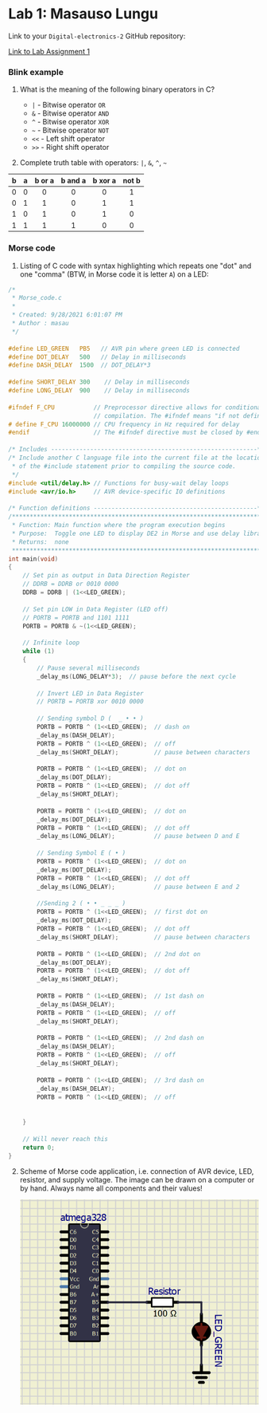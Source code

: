 # Lab 1: Masauso Lungu

Link to your `Digital-electronics-2` GitHub repository:

   [Link to Lab Assignment 1](https://github.com/Masauso-L/Digital-electronis-2/tree/main/Labs/01-tools/HW1-morse_code)


### Blink example

1. What is the meaning of the following binary operators in C?
   * `|`  - Bitwise operator `OR`
   * `&`  - Bitwise operator `AND`
   * `^`  - Bitwise operator `XOR`
   * `~`  - Bitwise operator `NOT`
   * `<<` - Left shift operator
   * `>>` - Right shift operator

2. Complete truth table with operators: `|`, `&`, `^`, `~`

| **b** | **a** |**b or a** | **b and a** | **b xor a** | **not b** |
| :-: | :-: | :-: | :-: | :-: | :-: |
| 0 | 0 | 0 | 0 | 0 | 1 |
| 0 | 1 | 1 | 0 | 1 | 1 |
| 1 | 0 | 1 | 0 | 1 | 0 |
| 1 | 1 | 1 | 1 | 0 | 0 |


### Morse code

1. Listing of C code with syntax highlighting which repeats one "dot" and one "comma" (BTW, in Morse code it is letter `A`) on a LED:

```c
/*
 * Morse_code.c
 *
 * Created: 9/28/2021 6:01:07 PM
 * Author : masau
 */ 

#define LED_GREEN   PB5   // AVR pin where green LED is connected
#define DOT_DELAY   500   // Delay in milliseconds
#define DASH_DELAY  1500  // DOT_DELAY*3

#define SHORT_DELAY 300    // Delay in milliseconds
#define LONG_DELAY  900    // Delay in milliseconds

#ifndef F_CPU           // Preprocessor directive allows for conditional
                        // compilation. The #ifndef means "if not defined".
# define F_CPU 16000000 // CPU frequency in Hz required for delay
#endif                  // The #ifndef directive must be closed by #endif

/* Includes ----------------------------------------------------------*/
/* Include another C language file into the current file at the location
 * of the #include statement prior to compiling the source code.
 */
#include <util/delay.h> // Functions for busy-wait delay loops
#include <avr/io.h>     // AVR device-specific IO definitions

/* Function definitions ----------------------------------------------*/
/**********************************************************************
 * Function: Main function where the program execution begins
 * Purpose:  Toggle one LED to display DE2 in Morse and use delay library.
 * Returns:  none
 **********************************************************************/
int main(void)
{
    // Set pin as output in Data Direction Register
    // DDRB = DDRB or 0010 0000
    DDRB = DDRB | (1<<LED_GREEN);

    // Set pin LOW in Data Register (LED off)
    // PORTB = PORTB and 1101 1111
    PORTB = PORTB & ~(1<<LED_GREEN);

    // Infinite loop
    while (1)
    {
        // Pause several milliseconds
        _delay_ms(LONG_DELAY*3);  // pause before the next cycle

        // Invert LED in Data Register
        // PORTB = PORTB xor 0010 0000

		// Sending symbol D (  _ • • )
        PORTB = PORTB ^ (1<<LED_GREEN);  // dash on
		_delay_ms(DASH_DELAY);
		PORTB = PORTB ^ (1<<LED_GREEN);  // off
		_delay_ms(SHORT_DELAY);          // pause between characters

		PORTB = PORTB ^ (1<<LED_GREEN);  // dot on
		_delay_ms(DOT_DELAY);
		PORTB = PORTB ^ (1<<LED_GREEN);  // dot off
		_delay_ms(SHORT_DELAY);

		PORTB = PORTB ^ (1<<LED_GREEN);  // dot on
		_delay_ms(DOT_DELAY);            
		PORTB = PORTB ^ (1<<LED_GREEN);  // dot off
		_delay_ms(LONG_DELAY);           // pause between D and E
		
		// Sending Symbol E ( • )
		PORTB = PORTB ^ (1<<LED_GREEN);  // dot on
		_delay_ms(DOT_DELAY);
		PORTB = PORTB ^ (1<<LED_GREEN);  // dot off
		_delay_ms(LONG_DELAY);           // pause between E and 2
		
		//Sending 2 ( • • _ _ _ )
		PORTB = PORTB ^ (1<<LED_GREEN);  // first dot on
		_delay_ms(DOT_DELAY);
		PORTB = PORTB ^ (1<<LED_GREEN);  // dot off
		_delay_ms(SHORT_DELAY);          // pause between characters

		PORTB = PORTB ^ (1<<LED_GREEN);  // 2nd dot on
		_delay_ms(DOT_DELAY);
		PORTB = PORTB ^ (1<<LED_GREEN);  // dot off
		_delay_ms(SHORT_DELAY);

		PORTB = PORTB ^ (1<<LED_GREEN);  // 1st dash on
		_delay_ms(DASH_DELAY);
		PORTB = PORTB ^ (1<<LED_GREEN);  // off
		_delay_ms(SHORT_DELAY);

		PORTB = PORTB ^ (1<<LED_GREEN);  // 2nd dash on
		_delay_ms(DASH_DELAY);
		PORTB = PORTB ^ (1<<LED_GREEN);  // off
		_delay_ms(SHORT_DELAY);

		PORTB = PORTB ^ (1<<LED_GREEN);  // 3rd dash on
		_delay_ms(DASH_DELAY);
		PORTB = PORTB ^ (1<<LED_GREEN);  // off
		
		
    }

    // Will never reach this
    return 0;
}
```


2. Scheme of Morse code application, i.e. connection of AVR device, LED, resistor, and supply voltage. The image can be drawn on a computer or by hand. Always name all components and their values!

   ![LED circuit](LED_Circuit.png)
